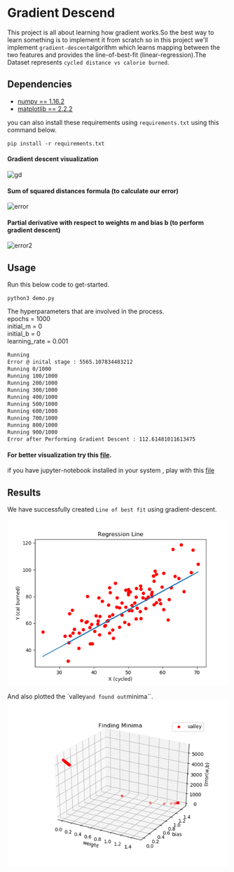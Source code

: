 # Gradient Descend

This project is all about learning how gradient works.So the best way to learn something is to implement it from scratch so in this project we'll implement `gradient-descent`algorithm which learns mapping between the two features and provides the line-of-best-fit (linear-regression).The Dataset represents `cycled distance vs calorie burned`.

## Dependencies
- [numpy == 1.16.2](https://pypi.org/project/numpy/) 
- [matplotlib == 2.2.2](https://pypi.org/project/matplotlib/)

you can also install these requirements using `requirements.txt` using this command below.

```
pip install -r requirements.txt
```

#### Gradient descent visualization
![gd](https://raw.githubusercontent.com/mattnedrich/GradientDescentExample/master/gradient_descent_example.gif)

#### Sum of squared distances formula (to calculate our error)
![error](https://spin.atomicobject.com/wp-content/uploads/linear_regression_error1.png)

#### Partial derivative with respect to weights m and bias b (to perform gradient descent)
![error2](https://spin.atomicobject.com/wp-content/uploads/linear_regression_gradient1.png)

## Usage
Run this below code to get-started.

```
python3 demo.py
``` 
The hyperparameters that are involved in the process.<br>
epochs = 1000 <br>
initial_m = 0 <br>
initial_b = 0 <br>
learning_rate = 0.001 <br>

   ```
Running
Error @ inital stage : 5565.107834483212
Running 0/1000
Running 100/1000
Running 200/1000
Running 300/1000
Running 400/1000
Running 500/1000
Running 600/1000
Running 700/1000
Running 800/1000
Running 900/1000
Error after Performing Gradient Descent : 112.61481011613475
   ```
#### For better visualization try this [file](https://github.com/guruprasaad123/ml_for_life/blob/master/from_scratch/gradient-descent/batch-gradient-descent.ipynb).<br>
if you have jupyter-notebook installed in your system , play with this [file](https://github.com/guruprasaad123/ml_for_life/blob/master/from_scratch/gradient-descent/batch-gradient-descent.ipynb)<br>

## Results

We have successfully created ``Line of best fit`` using gradient-descent.

![line of best fit](https://github.com/guruprasaad123/ml_for_life/blob/master/from_scratch/gradient-descent/Figure_1.png)

And also plotted the `valley`` and found out ``minima``.
![valley](https://github.com/guruprasaad123/ml_for_life/blob/master/from_scratch/gradient-descent/Figure_2.png)
